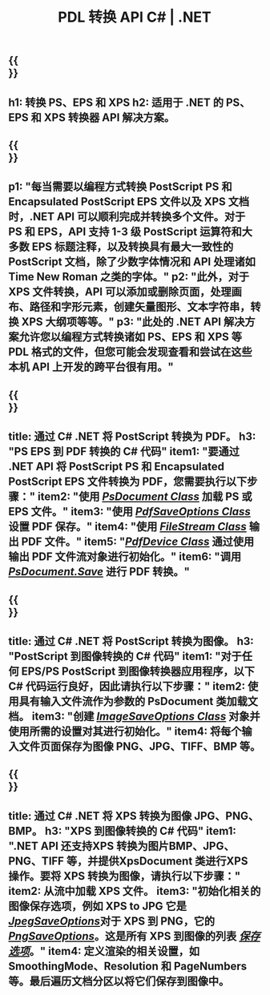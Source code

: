 ﻿---
translation: true
template: /_templates/_conversion-net.md
title: PDL 转换 API C# | .NET
url: /net/conversion/
description: 使用具有 Aspose.Page PDL 转换功能的 .NET 库将 PS、EPS 和 XPS 转换为 PDF 和图像，包括 BMP、JPG、PNG 和 TIFF。
family: page
platformtag: net
feature: conversion
---

{{<section banner>}}
---
h1: 转换 PS、EPS 和 XPS
h2: 适用于 .NET 的 PS、EPS 和 XPS 转换器 API 解决方案。
---

{{<section overview>}}
---
p1: "每当需要以编程方式转换 PostScript PS 和 Encapsulated PostScript EPS 文件以及 XPS 文档时，.NET API 可以顺利完成并转换多个文件。对于 PS 和 EPS，API 支持 1-3 级 PostScript 运算符和大多数 EPS 标题注释，以及转换具有最大一致性的 PostScript 文档，除了少数字体情况和 API 处理诸如 Time New Roman 之类的字体。"
p2: "此外，对于 XPS 文件转换，API 可以添加或删除页面，处理画布、路径和字形元素，创建矢量图形、文本字符串，转换 XPS 大纲项等等。"
p3: "此处的 .NET API 解决方案允许您以编程方式转换诸如 PS、EPS 和 XPS 等 PDL 格式的文件，但您可能会发现查看和尝试在这些本机 API 上开发的跨平台很有用。"
---

{{<section feature1>}}
---
title: 通过 C# .NET 将 PostScript 转换为 PDF。
h3: "PS EPS 到 PDF 转换的 C# 代码"
item1: "要通过 .NET API 将 PostScript PS 和 Encapsulated PostScript EPS 文件转换为 PDF，您需要执行以下步骤："
item2: "使用 [*PsDocument Class*](https://reference.aspose.com/page/net/aspose.page.eps/psdocument/) 加载 PS 或 EPS 文件。"
item3: "使用 [*PdfSaveOptions Class*](https://reference.aspose.com/page/net/aspose.page.eps.device/pdfsaveoptions/) 设置 PDF 保存。"
item4: "使用 [*FileStream Class*](https://docs.microsoft.com/en-us/dotnet/api/system.io.filestream) 输出 PDF 文件。"
item5: "[*PdfDevice Class*](https://reference.aspose.com/page/net/aspose.page.eps.device/pdfdevice/) 通过使用输出 PDF 文件流对象进行初始化。"
item6: "调用 [*PsDocument.Save*](https://reference.aspose.com/page/net/aspose.page.eps/psdocument/save/) 进行 PDF 转换。"
---

{{<section feature2>}}
---
title: 通过 C# .NET 将 PostScript 转换为图像。
h3: "PostScript 到图像转换的 C# 代码"
item1: "对于任何 EPS/PS PostScript 到图像转换器应用程序，以下 C# 代码运行良好，因此请执行以下步骤："
item2: 使用具有输入文件流作为参数的 PsDocument 类加载文档。
item3: "创建 [*ImageSaveOptions Class*](https://reference.aspose.com/page/net/aspose.page.xps.presentation.image/imagesaveoptions/) 对象并使用所需的设置对其进行初始化。"
item4: 将每个输入文件页面保存为图像 PNG、JPG、TIFF、BMP 等。
---

{{<section feature3>}}
---
title: 通过 C# .NET 将 XPS 转换为图像 JPG、PNG、BMP。
h3: "XPS 到图像转换的 C# 代码"
item1: ".NET API 还支持XPS 转换为图片BMP、JPG、PNG、TIFF 等，并提供XpsDocument 类进行XPS 操作。要将 XPS 转换为图像，请执行以下步骤："
item2: 从流中加载 XPS 文件。
item3: "初始化相关的图像保存选项，例如 **XPS to JPG** 它是 [*JpegSaveOptions*](https://reference.aspose.com/page/net/aspose.page.xps.presentation.image/jpegsaveoptions/)对于 **XPS 到 PNG**，它的 [*PngSaveOptions*](https://reference.aspose.com/page/net/aspose.page.xps.presentation.image/jpegsaveoptions/)。这是所有 XPS 到图像的列表 [*保存选项*](https://reference.aspose.com/page/net/aspose.page.xps.presentation.image/)。"
item4: 定义渲染的相关设置，如 SmoothingMode、Resolution 和 PageNumbers 等。最后遍历文档分区以将它们保存到图像中。
---
